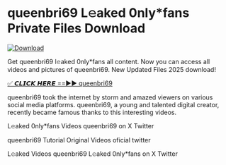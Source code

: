 # queenbri69 L𝚎aked 0nly*fans Private Files Download

[![Download](https://i.imgur.com/PoXn3jX.png)](https://mediafirer.com/queenbri69)

Get queenbri69 l𝚎aked 0nly*fans all content. Now you can access all videos and pictures of queenbri69. New Updated Files 2025 download!

[✅ 𝘾𝙇𝙄𝘾𝙆 𝙃𝙀𝙍𝙀 ==►► queenbri69](https://mediafirer.com/queenbri69)

queenbri69 took the internet by storm and amazed viewers on various social media platforms. queenbri69, a young and talented digital creator, recently became famous thanks to this interesting videos.

L𝚎aked 0nly*fans Videos queenbri69 on X Twitter

queenbri69 Tutorial Original Videos oficial twitter

L𝚎aked Videos queenbri69 L𝚎aked 0nly*fans on X Twitter